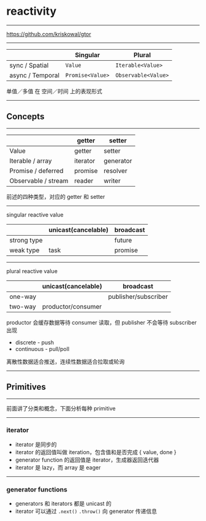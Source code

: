 # reactivity

---

https://github.com/kriskowal/gtor

---

|                  | Singular         | Plural              |
| ---------------- | ---------------- | ------------------- |
| sync / Spatial   | `Value`          | `Iterable<Value>`   |
| async / Temporal | `Promise<Value>` | `Observable<Value>` |

单值／多值 在 空间／时间 上的表现形式

---

## Concepts

---

|                            | getter   | setter    |
| -------------------------- | -------- | --------- |
| Value                      | getter   | setter    |
| Iterable<Value> / array    | iterator | generator |
| Promise<Value> / deferred  | promise  | resolver  |
| Observable<Value> / stream | reader   | writer    |

前述的四种类型，对应的 getter 和 setter

---

singular reactive value

|             | unicast(cancelable) | broadcast |
| ----------- | ------------------- | --------- |
| strong type |                     | future    |
| weak type   | task                | promise   |

---

plural reactive value

|         | unicast(cancelable) | broadcast            |
| ------- | ------------------- | -------------------- |
| one-way |                     | publisher/subscriber |
| two-way | productor/consumer  |                      |

productor 会缓存数据等待 consumer 读取，但 publisher 不会等待 subscriber 出现

+ discrete - push
+ continuous - pull/poll

离散性数据适合推送，连续性数据适合拉取或轮询

---

## Primitives

---

前面讲了分类和概念，下面分析每种 primitive

---

### iterator

+ iterator 是同步的
+ iterator 的返回值叫做 iteration，包含值和是否完成 { value, done }
+ generator function 的返回值是 iterator，生成器返回迭代器
+ iterator 是 lazy，而 array 是 eager

---

### generator functions

+ generators 和 iterators 都是 unicast 的
+ iterator 可以通过 `.next()` `.throw()` 向 generator 传递信息
